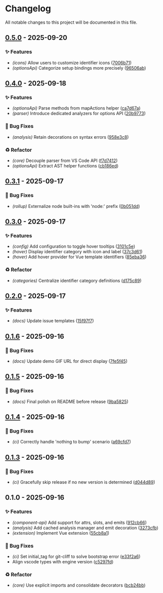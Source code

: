 # Changelog

All notable changes to this project will be documented in this file.
## [0.5.0](https://github.com/vofronte/vue-glimpse/compare/v0.4.0...v0.5.0) - 2025-09-20

### ✨ Features

- *(icons)* Allow users to customize identifier icons ([7006b71](https://github.com/vofronte/vue-glimpse/commit/7006b71ee3b567f9c123c4791f65422e25b70a3d))
- *(optionsApi)* Categorize setup bindings more precisely ([96506ab](https://github.com/vofronte/vue-glimpse/commit/96506ab43a4f14d8673715462384ddff24da5ee7))
## [0.4.0](https://github.com/vofronte/vue-glimpse/compare/v0.3.1...v0.4.0) - 2025-09-18

### ✨ Features

- *(optionsApi)* Parse methods from mapActions helper ([ca7d67a](https://github.com/vofronte/vue-glimpse/commit/ca7d67a9222975449688121fc6513da55f556138))
- *(parser)* Introduce dedicated analyzers for options API ([20b9773](https://github.com/vofronte/vue-glimpse/commit/20b977310363032b70850d1b890e864268cbbae8))

### 🐛 Bug Fixes

- *(analysis)* Retain decorations on syntax errors ([958e3c8](https://github.com/vofronte/vue-glimpse/commit/958e3c85d638986ab6da40f72bec820bd4fb4661))

### ♻️ Refactor

- *(core)* Decouple parser from VS Code API ([f7d7412](https://github.com/vofronte/vue-glimpse/commit/f7d7412a3498a07210fc6e04d13e3d9240e945bb))
- *(optionsApi)* Extract AST helper functions ([cb186ed](https://github.com/vofronte/vue-glimpse/commit/cb186ed092e4ccd631c4a238d8cb588db06e9f12))
## [0.3.1](https://github.com/vofronte/vue-glimpse/compare/v0.3.0...v0.3.1) - 2025-09-17

### 🐛 Bug Fixes

- *(rollup)* Externalize node built-ins with 'node:' prefix ([0b051dd](https://github.com/vofronte/vue-glimpse/commit/0b051dd47e577c6e40f728b5374108ddb7f74eec))
## [0.3.0](https://github.com/vofronte/vue-glimpse/compare/v0.2.0...v0.3.0) - 2025-09-17

### ✨ Features

- *(config)* Add configuration to toggle hover tooltips ([3101c5e](https://github.com/vofronte/vue-glimpse/commit/3101c5e5f1c5ce993e9f28c719ac0e2e9fd5ea79))
- *(hover)* Display identifier category with icon and label ([37c3d61](https://github.com/vofronte/vue-glimpse/commit/37c3d61364f22c4a3a12c34387fba08c88ab1971))
- *(hover)* Add hover provider for Vue template identifiers ([85eba36](https://github.com/vofronte/vue-glimpse/commit/85eba366a85f567e60170997e74816b89fdba437))

### ♻️ Refactor

- *(categories)* Centralize identifier category definitions ([d175c89](https://github.com/vofronte/vue-glimpse/commit/d175c89aec2e4f30b1e1db2ca531764b1e906c1e))
## [0.2.0](https://github.com/vofronte/vue-glimpse/compare/v0.1.6...v0.2.0) - 2025-09-17

### ✨ Features

- *(docs)* Update issue templates ([15f97f7](https://github.com/vofronte/vue-glimpse/commit/15f97f78d50b0aaa228b3ba70c517d55aa5dff9a))
## [0.1.6](https://github.com/vofronte/vue-glimpse/compare/v0.1.5...v0.1.6) - 2025-09-16

### 🐛 Bug Fixes

- *(docs)* Update demo GIF URL for direct display ([7fe5f45](https://github.com/vofronte/vue-glimpse/commit/7fe5f457401ddc7bed867f9013d36e6dfbc7788e))
## [0.1.5](https://github.com/vofronte/vue-glimpse/compare/v0.1.4...v0.1.5) - 2025-09-16

### 🐛 Bug Fixes

- *(docs)* Final polish on README before release ([9ba5825](https://github.com/vofronte/vue-glimpse/commit/9ba58250684a5e272dcdb5a2a9343995971dce5c))
## [0.1.4](https://github.com/vofronte/vue-glimpse/compare/v0.1.3...v0.1.4) - 2025-09-16

### 🐛 Bug Fixes

- *(ci)* Correctly handle 'nothing to bump' scenario ([a69cfd7](https://github.com/vofronte/vue-glimpse/commit/a69cfd71a3d2f288b63a418b294afdd1aa3a622b))
## [0.1.3](https://github.com/vofronte/vue-glimpse/compare/v0.1.2...v0.1.3) - 2025-09-16

### 🐛 Bug Fixes

- *(ci)* Gracefully skip release if no new version is determined ([d044d89](https://github.com/vofronte/vue-glimpse/commit/d044d89db9e883f9903b8bdf7c811d24050d7bf2))
## 0.1.0 - 2025-09-16

### ✨ Features

- *(component-api)* Add support for attrs, slots, and emits ([912cb66](https://github.com/vofronte/vue-glimpse/commit/912cb666e477ac6aa1f930f38a75080a23bada4e))
- *(analysis)* Add cached analysis manager and emit decoration ([3273cfb](https://github.com/vofronte/vue-glimpse/commit/3273cfb9646b4065522c4793197d34e5ea089e9e))
- *(extension)* Implement Vue extension ([55cb8a1](https://github.com/vofronte/vue-glimpse/commit/55cb8a10e77015206306f5f63e6a3db5729395cc))

### 🐛 Bug Fixes

- *(ci)* Set initial_tag for git-cliff to solve bootstrap error ([e33f2a6](https://github.com/vofronte/vue-glimpse/commit/e33f2a69cc57caeb4706a0c7814c124a1c64ad17))
- Align vscode types with engine version ([c5297fd](https://github.com/vofronte/vue-glimpse/commit/c5297fdcbaa116acd0d9c38e96057043764e9826))

### ♻️ Refactor

- *(core)* Use explicit imports and consolidate decorators ([bcb24bb](https://github.com/vofronte/vue-glimpse/commit/bcb24bb0d5f7a2de2c840c95f59f55d672f081b2))
<!-- generated by git-cliff -->
